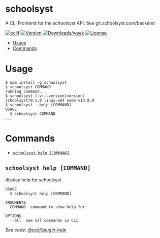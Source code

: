 schoolsyst
==========

A CLI Frontend for the schoolsyst API. See git.schoolsyst.com/backend

[![oclif](https://img.shields.io/badge/cli-oclif-brightgreen.svg)](https://oclif.io)
[![Version](https://img.shields.io/npm/v/schoolsyst.svg)](https://npmjs.org/package/schoolsyst)
[![Downloads/week](https://img.shields.io/npm/dw/schoolsyst.svg)](https://npmjs.org/package/schoolsyst)
[![License](https://img.shields.io/npm/l/schoolsyst.svg)](https://github.com/schoolsyst/cli/blob/master/package.json)

<!-- toc -->
* [Usage](#usage)
* [Commands](#commands)
<!-- tocstop -->
# Usage
<!-- usage -->
```sh-session
$ npm install -g schoolsyst
$ schoolsyst COMMAND
running command...
$ schoolsyst (-v|--version|version)
schoolsyst/0.1.0 linux-x64 node-v13.8.0
$ schoolsyst --help [COMMAND]
USAGE
  $ schoolsyst COMMAND
...
```
<!-- usagestop -->
# Commands
<!-- commands -->
* [`schoolsyst help [COMMAND]`](#schoolsyst-help-command)

## `schoolsyst help [COMMAND]`

display help for schoolsyst

```
USAGE
  $ schoolsyst help [COMMAND]

ARGUMENTS
  COMMAND  command to show help for

OPTIONS
  --all  see all commands in CLI
```

_See code: [@oclif/plugin-help](https://github.com/oclif/plugin-help/blob/v2.2.3/src/commands/help.ts)_
<!-- commandsstop -->
